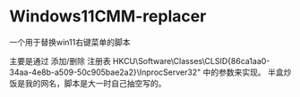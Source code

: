 # Windows11CMM-replacer
一个用于替换win11右键菜单的脚本


主要是通过 添加/删除 注册表 HKCU\Software\Classes\CLSID\{86ca1aa0-34aa-4e8b-a509-50c905bae2a2}\InprocServer32" 中的参数来实现。
半盒炒饭是我的网名，脚本是大一时自己抽空写的。
